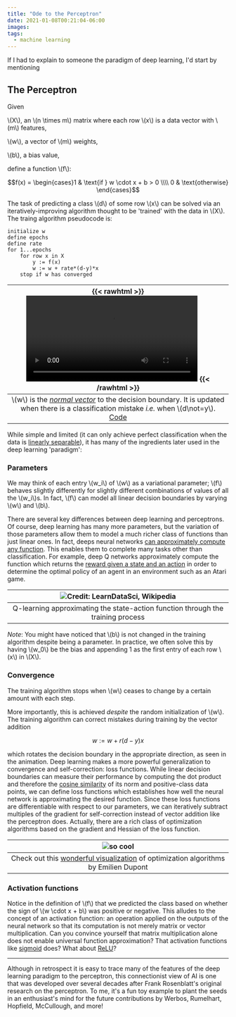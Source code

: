 ```yaml
---
title: "Ode to the Perceptron"
date: 2021-01-08T00:21:04-06:00
images:
tags: 
  - machine learning
---
```


If I had to explain to someone the paradigm of deep learning, I'd start by mentioning

## The Perceptron

Given 

\\(X\\), an \\(n \times m\\) matrix where each row \\(x\\) is a data vector with \\(m\\) features, 

\\(w\\), a vector of \\(m\\) weights,

\\(b\\), a bias value,

define a function \\(f\\):

$$f(x) = \begin{cases}1 & \text{if } w \cdot x + b > 0 \\\\ 0 & \text{otherwise} \end{cases}$$

The task of predicting a class \\(d\\) of some row \\(x\\) can be solved via an iteratively-improving algorithm thought to be 'trained' with the data in \\(X\\). The traing algorithm pseudocode is:

```
initialize w
define epochs
define rate
for 1...epochs
	for row x in X
		y := f(x)
		w := w + rate*(d-y)*x
	stop if w has converged
```

| {{< rawhtml >}} <video controls width="80%"><source src="/Perceptron.mp4"></video> {{< /rawhtml >}} |
|:--:|
| \\(w\\) is the [*normal vector*](https://en.wikipedia.org/wiki/Normal_(geometry)) to the decision boundary. It is updated when there is a classification mistake *i.e.* when \\(d\not=y\\). [Code](https://gist.github.com/nathanielbd/9f61a02fd76b244cb180db171998c814) |

While simple and limited (it can only achieve perfect classification when the data is [linearly separable](https://en.wikipedia.org/wiki/Linear_separability)), it has many of the ingredients later used in the deep learning 'paradigm':

### Parameters

We may think of each entry \\(w_i\\) of \\(w\\) as a variational parameter; \\(f\\) behaves slightly differently for slightly different combinations of values of all the \\(w_i\\)s. In fact, \\(f\\) can model all linear decision boundaries by varying \\(w\\) and \\(b\\).

There are several key differences between deep learning and perceptrons. Of course, deep learning has many more parameters, but the variation of those parameters allow them to model a much richer class of functions than just linear ones. In fact, deeps neural networks [can approximately compute any function](http://neuralnetworksanddeeplearning.com/chap4.html). This enables them to complete many tasks other than classification. For example, deep Q networks approximately compute the function which returns the [reward given a state and an action](https://en.wikipedia.org/wiki/Q-learning#Algorithm) in order to determine the optimal policy of an agent in an environment such as an Atari game.

| ![Credit: LearnDataSci, Wikipedia](https://upload.wikimedia.org/wikipedia/commons/e/e0/Q-Learning_Matrix_Initialized_and_After_Training.png) |
|:--:|
| Q-learning approximating the state-action function through the training process |

*Note*: You might have noticed that \\(b\\) is not changed in the training algorithm despite being a parameter. In practice, we often solve this by having \\(w_0\\) be the bias and appending 1 as the first entry of each row \\(x\\) in \\(X\\).

### Convergence

The training algorithm stops when \\(w\\) ceases to change by a certain amount with each step. 

More importantly, this is achieved *despite* the random initialization of \\(w\\). The training algorithm can correct mistakes during training by the vector addition

$$w := w + r(d-y)x$$

which rotates the decision boundary in the appropriate direction, as seen in the animation. Deep learning makes a more powerful generalization to convergence and self-correction: loss functions. While linear decision boundaries can measure their performance by computing the dot product and therefore the [cosine similarity](https://en.wikipedia.org/wiki/Cosine_similarity) of its norm and positive-class data points, we can define loss functions which establishes how well the neural network is approximating the desired function. Since these loss functions are differentiable with respect to our parameters, we can iteratively subtract multiples of the gradient for self-correction instead of vector addition like the perceptron does. Actually, there are a rich class of optimization algorithms based on the gradient and Hessian of the loss function.

| ![so cool](https://emiliendupont.github.io/imgs/optim_viz_only_adam.png) |
|:--:|
| Check out this [wonderful visualization](https://emiliendupont.github.io/2018/01/24/optimization-visualization/) of optimization algorithms by Emilien Dupont |

### Activation functions

Notice in the definition of \\(f\\) that we predicted the class based on whether the sign of \\(w \cdot x + b\\) was positive or negative. This alludes to the concept of an activation function: an operation applied on the outputs of the neural network so that its computation is not merely matrix or vector multiplication. Can you convince yourself that matrix multiplication alone does not enable universal function approximation? That activation functions like [sigmoid](https://en.wikipedia.org/wiki/Sigmoid_function) does? What about [ReLU](https://en.wikipedia.org/wiki/Rectifier_(neural_networks))?

---

Although in retrospect it is easy to trace many of the features of the deep learning paradigm to the perceptron, this connectionist view of AI is one that was developed over several decades after Frank Rosenblatt's original research on the perceptron. To me, it's a fun toy example to plant the seeds in an enthusiast's mind for the future contributions by Werbos, Rumelhart, Hopfield, McCullough, and more!
